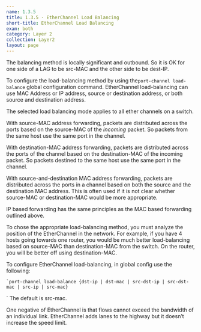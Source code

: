 ```yaml
---
name: 1.3.5
title: 1.3.5 - EtherChannel Load Balancing
short-title: EtherChannel Load Balancing
exam: both
category: Layer 2
collection: Layer2
layout: page
--- 
```

The balancing method is locally significant and outbound. So it is OK for one side of a LAG to be src-MAC and the other side to be dest-IP.

To configure the load-balancing method by using the`port-channel load-balance` global configuration command. EtherChannel load-balancing can use MAC Address or IP address, source or destination address, or both source and destination address.

The selected load balancing mode applies to all ether channels on a switch.

With source-MAC address forwarding, packets are distributed across the ports based on the source-MAC of the *incoming* packet. So packets from the same host use the same port in the channel.

With destination-MAC address forwarding, packets are distributed across the ports of the channel based on the destination-MAC of the incoming packet. So packets destined to the same host use the same port in the channel.

With source-and-destination MAC address forwarding, packets are distributed across the ports in a channel based on both the source and the destination MAC address. This is often used if it is not clear whether source-MAC or destination-MAC would be more appropriate.

IP based forwarding has the same principles as the MAC based forwarding outlined above.

To chose the appropriate load-balancing method, you must analyze the position of the EtherChannel in the network. For example, if you have 4 hosts going towards one router, you would be much better load-balancing based on source-MAC  than destination-MAC from the switch. On the router, you will be better off using destination-MAC.

To configure EtherChannel load-balancing, in global config use the following:
```
`port-channel load-balance {dst-ip | dst-mac | src-dst-ip | src-dst-mac | src-ip | src-mac}
```
\`
The default is src-mac. 

One negative of EtherChannel is that flows cannot exceed the bandwidth of an individual link. EtherChannel adds lanes to the highway but it doesn’t increase the speed limit.